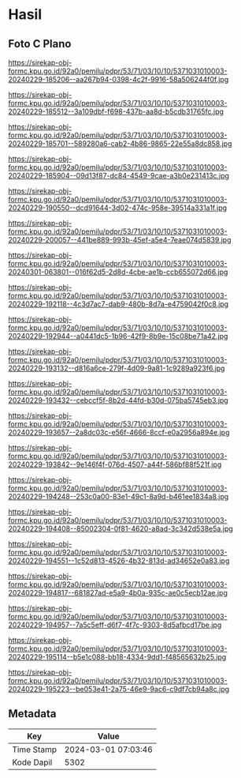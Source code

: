 # Hasil

## Foto C Plano

https://sirekap-obj-formc.kpu.go.id/92a0/pemilu/pdpr/53/71/03/10/10/5371031010003-20240229-185206--aa267b94-0398-4c2f-9916-58a506244f0f.jpg

https://sirekap-obj-formc.kpu.go.id/92a0/pemilu/pdpr/53/71/03/10/10/5371031010003-20240229-185512--3a109dbf-f698-437b-aa8d-b5cdb31765fc.jpg

https://sirekap-obj-formc.kpu.go.id/92a0/pemilu/pdpr/53/71/03/10/10/5371031010003-20240229-185701--589280a6-cab2-4b86-9865-22e55a8dc858.jpg

https://sirekap-obj-formc.kpu.go.id/92a0/pemilu/pdpr/53/71/03/10/10/5371031010003-20240229-185904--09d13f87-dc84-4549-9cae-a3b0e231413c.jpg

https://sirekap-obj-formc.kpu.go.id/92a0/pemilu/pdpr/53/71/03/10/10/5371031010003-20240229-190550--dcd91644-3d02-474c-958e-39514a331a1f.jpg

https://sirekap-obj-formc.kpu.go.id/92a0/pemilu/pdpr/53/71/03/10/10/5371031010003-20240229-200057--441be889-993b-45ef-a5e4-7eae074d5839.jpg

https://sirekap-obj-formc.kpu.go.id/92a0/pemilu/pdpr/53/71/03/10/10/5371031010003-20240301-063801--016f62d5-2d8d-4cbe-ae1b-ccb655072d66.jpg

https://sirekap-obj-formc.kpu.go.id/92a0/pemilu/pdpr/53/71/03/10/10/5371031010003-20240229-192118--4c3d7ac7-dab9-480b-8d7a-e4759042f0c8.jpg

https://sirekap-obj-formc.kpu.go.id/92a0/pemilu/pdpr/53/71/03/10/10/5371031010003-20240229-192944--a0441dc5-1b96-42f9-8b9e-15c08be71a42.jpg

https://sirekap-obj-formc.kpu.go.id/92a0/pemilu/pdpr/53/71/03/10/10/5371031010003-20240229-193132--d816a6ce-279f-4d09-9a81-1c9289a923f6.jpg

https://sirekap-obj-formc.kpu.go.id/92a0/pemilu/pdpr/53/71/03/10/10/5371031010003-20240229-193432--cebccf5f-8b2d-44fd-b30d-075ba5745eb3.jpg

https://sirekap-obj-formc.kpu.go.id/92a0/pemilu/pdpr/53/71/03/10/10/5371031010003-20240229-193657--2a8dc03c-e56f-4666-8ccf-e0a2956a894e.jpg

https://sirekap-obj-formc.kpu.go.id/92a0/pemilu/pdpr/53/71/03/10/10/5371031010003-20240229-193842--9e146f4f-076d-4507-a44f-586bf88f521f.jpg

https://sirekap-obj-formc.kpu.go.id/92a0/pemilu/pdpr/53/71/03/10/10/5371031010003-20240229-194248--253c0a00-83e1-49c1-8a9d-b461ee1834a8.jpg

https://sirekap-obj-formc.kpu.go.id/92a0/pemilu/pdpr/53/71/03/10/10/5371031010003-20240229-194408--85002304-0f81-4620-a8ad-3c342d538e5a.jpg

https://sirekap-obj-formc.kpu.go.id/92a0/pemilu/pdpr/53/71/03/10/10/5371031010003-20240229-194551--1c52d813-4526-4b32-813d-ad34652e0a83.jpg

https://sirekap-obj-formc.kpu.go.id/92a0/pemilu/pdpr/53/71/03/10/10/5371031010003-20240229-194817--681827ad-e5a9-4b0a-935c-ae0c5ecb12ae.jpg

https://sirekap-obj-formc.kpu.go.id/92a0/pemilu/pdpr/53/71/03/10/10/5371031010003-20240229-194957--7a5c5eff-d6f7-4f7c-9303-8d5afbcd17be.jpg

https://sirekap-obj-formc.kpu.go.id/92a0/pemilu/pdpr/53/71/03/10/10/5371031010003-20240229-195114--b5e1c088-bb18-4334-9dd1-f48565632b25.jpg

https://sirekap-obj-formc.kpu.go.id/92a0/pemilu/pdpr/53/71/03/10/10/5371031010003-20240229-195223--be053e41-2a75-46e9-9ac6-c9df7cb94a8c.jpg


## Metadata

| Key        | Value               |
| ---------- | ------------------- |
| Time Stamp | 2024-03-01 07:03:46 |
| Kode Dapil | 5302                |



